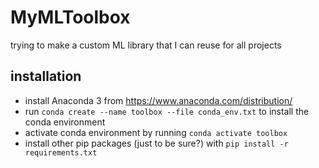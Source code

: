 # MyMLToolbox
trying to make a custom ML library that I can reuse for all projects

## installation
- install Anaconda 3 from https://www.anaconda.com/distribution/
- run `conda create --name toolbox --file conda_env.txt` to install the conda environment
- activate conda environment by running `conda activate toolbox`
- install other pip packages (just to be sure?) with `pip install -r requirements.txt`
